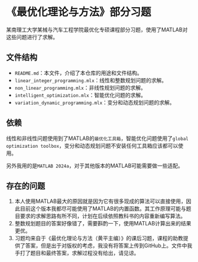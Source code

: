 # 《最优化理论与方法》部分习题

某南理工大学某械与汽车工程学院最优化专硕课程部分习题，使用了MATLAB对这些问题进行了求解。

## 文件结构

- `README.md`：本文件，介绍了本仓库的用途和文件结构。
- `linear_integer_programming.mlx`：线性和整数规划问题的求解。
- `non_linear_programming.mlx`：非线性规划问题的求解。
- `intelligent_optimization.mlx`：智能优化问题的求解。
- `variation_dynamic_programming.mlx`：变分和动态规划问题的求解。

## 依赖

线性和非线性问题使用到了MATLAB的`最优化工具箱`，智能优化问题使用了`global optimization toolbox`，变分和动态规划问题不安装任何工具箱应该都可以使用。

另外我用的是`MATLAB 2024a`，对于其他版本的MATLAB可能需要做一些适配。

## 存在的问题

1. 本人使用MATLAB最大的原因就是因为它有很多现成的算法可以直接使用，因此目前这个版本我都尽可能使用了MATLAB的内置函数。其工作原理可能与题目要求的求解思路有所不同，计划在后续依照教科书的内容重新编写算法。
2. 整数规划题目的答案好像错了，需要斟酌一下，使用MATLAB计算出来的结果更优。
3. 习题均来自于《最优化理论与方法（黄平主编）》的课后习题，课程的助教提供了答案，但是出于对版权的考虑，我没有将答案上传到GitHub上。文件中我手打了题目和最终答案，求解过程没有给出，请见谅。